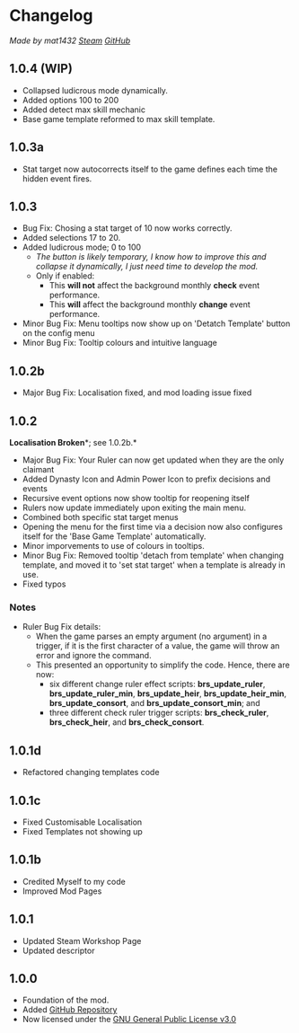 # Changelog
*Made by mat1432 [Steam](https://steamcommunity.com/id/mat1432/) [GitHub](https://github.com/mat1432/)*

## 1.0.4 (WIP)
* Collapsed ludicrous mode dynamically.
* Added options 100 to 200
* Added detect max skill mechanic
* Base game template reformed to max skill template.

## 1.0.3a
* Stat target now autocorrects itself to the game defines each time the hidden event fires.

## 1.0.3
* Bug Fix: Chosing a stat target of 10 now works correctly.
* Added selections 17 to 20.
* Added ludicrous mode; 0 to 100
  * *The button is likely temporary, I know how to improve this and collapse it dynamically, I just need time to develop the mod.*
  * Only if enabled:
    * This **will not** affect the background monthly **check** event performance.
    * This **will** affect the background monthly **change** event performance.
* Minor Bug Fix: Menu tooltips now show up on 'Detatch Template' button on the config menu
* Minor Bug Fix: Tooltip colours and intuitive language

## 1.0.2b
* Major Bug Fix: Localisation fixed, and mod loading issue fixed

## 1.0.2
**Localisation Broken***; see 1.0.2b.*
* Major Bug Fix: Your Ruler can now get updated when they are the only claimant
* Added Dynasty Icon and Admin Power Icon to prefix decisions and events
* Recursive event options now show tooltip for reopening itself
* Rulers now update immediately upon exiting the main menu.
* Combined both specific stat target menus
* Opening the menu for the first time via a decision now also configures itself for the 'Base Game Template' automatically.
* Minor imporvements to use of colours in tooltips.
* Minor Bug Fix: Removed tooltip 'detach from template' when changing template, and moved it to 'set stat target' when a template is already in use.
* Fixed typos
### Notes
* Ruler Bug Fix details:
  * When the game parses an empty argument (no argument) in a trigger, if it is the first character of a value, the game will throw an error and ignore the command.
  * This presented an opportunity to simplify the code. Hence, there are now:
    * six different change ruler effect scripts: **brs_update_ruler**, **brs_update_ruler_min**, **brs_update_heir**, **brs_update_heir_min**, **brs_update_consort**, and **brs_update_consort_min**; and
    * three different check ruler trigger scripts: **brs_check_ruler**, **brs_check_heir**, and **brs_check_consort**.

## 1.0.1d
* Refactored changing templates code

## 1.0.1c
* Fixed Customisable Localisation
* Fixed Templates not showing up

## 1.0.1b
* Credited Myself to my code
* Improved Mod Pages

## 1.0.1
* Updated Steam Workshop Page
* Updated descriptor

## 1.0.0
* Foundation of the mod.
* Added [GitHub Repository](https://github.com/mat1432/Best-Ruler-Stats-Configurable)
* Now licensed under the [GNU General Public License v3.0](https://github.com/mat1432/Best-Ruler-Stats-Configurable/blob/main/LICENSE)